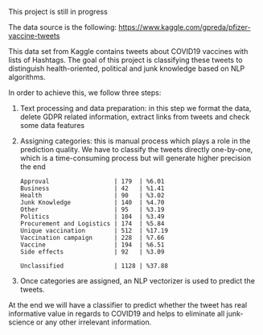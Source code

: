 This project is still in progress

The data source is the following:
https://www.kaggle.com/gpreda/pfizer-vaccine-tweets

This data set from Kaggle contains tweets about COVID19 vaccines with lists of Hashtags. The goal of this project is classifying these tweets to distinguish health-oriented, political and junk knowledge based on NLP algorithms.

In order to achieve this, we follow three steps:

1.	Text processing and data preparation: in this step we format the data, delete GDPR related information, extract links from tweets and check some data features
    
2.	Assigning categories: this is manual process which plays a role in the prediction quality. We have to classify the tweets directly one-by-one, which is a time-consuming process but will generate higher precision the end
        
        Approval                  | 179  | %6.01 
        Business                  | 42   | %1.41 
        Health                    | 90   | %3.02 
        Junk Knowledge            | 140  | %4.70 
        Other                     | 95   | %3.19 
        Politics                  | 104  | %3.49 
        Procurement and Logistics | 174  | %5.84 
        Unique vaccination        | 512  | %17.19 
        Vaccination campaign      | 228  | %7.66 
        Vaccine                   | 194  | %6.51 
        Side effects              | 92   | %3.09 

        Unclassified              | 1128 | %37.88 
    
3.	Once categories are assigned, an NLP vectorizer is used to predict the tweets.

At the end we will have a classifier to predict whether the tweet has real informative value in regards to COVID19 and helps to eliminate all junk-science or any other irrelevant information.
